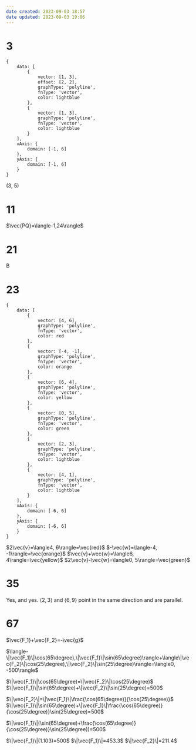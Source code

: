 ```yaml
---
date created: 2023-09-03 18:57
date updated: 2023-09-03 19:06
---
```


# 3

```function-plot
{
	data: [
		{
		    vector: [1, 3],
		    offset: [2, 2],
		    graphType: 'polyline',
		    fnType: 'vector',
		    color: lightblue
		},
		{
		    vector: [1, 3],
		    graphType: 'polyline',
		    fnType: 'vector',
		    color: lightblue
		}
	],
	xAxis: {
		domain: [-1, 6]
	},
	yAxis: {
		domain: [-1, 6]
	}
}
```

(3, 5)

# 11

$\vec{PQ}=\langle-1,24\rangle$

# 21

B

# 23

```function-plot
{
	data: [
		{
		    vector: [4, 6],
		    graphType: 'polyline',
		    fnType: 'vector',
		    color: red
		},
		{
		    vector: [-4, -1],
		    graphType: 'polyline',
		    fnType: 'vector',
		    color: orange
		},
		{
		    vector: [6, 4],
		    graphType: 'polyline',
		    fnType: 'vector',
		    color: yellow
		},
		{
		    vector: [0, 5],
		    graphType: 'polyline',
		    fnType: 'vector',
		    color: green
		},
		{
		    vector: [2, 3],
		    graphType: 'polyline',
		    fnType: 'vector',
		    color: lightblue
		},
		{
		    vector: [4, 1],
		    graphType: 'polyline',
		    fnType: 'vector',
		    color: lightblue
		}
	],
	xAxis: {
		domain: [-6, 6]
	},
	yAxis: {
		domain: [-6, 6]
	}
}
```

$2\vec{v}=\langle4, 6\rangle=\vec{red}$
$-\vec{w}=\langle-4, -1\rangle=\vec{orange}$
$\vec{v}+\vec{w}=\langle6, 4\rangle=\vec{yellow}$
$2\vec{v}-\vec{w}=\langle0, 5\rangle=\vec{green}$

# 35

Yes, and yes. $\langle2, 3\rangle$ and $\langle6, 9\rangle$ point in the same direction and are parallel.

# 67

$\vec{F_1}+\vec{F_2}=-\vec{g}$

$\langle-\|\vec{F_1}\|\cos(65\degree),\|\vec{F_1}\|\sin(65\degree)\rangle+\langle\|\vec{F_2}\|\cos(25\degree),\|\vec{F_2}\|\sin(25\degree)\rangle=\langle0, -500\rangle$

$\|\vec{F_1}\|\cos(65\degree)=\|\vec{F_2}\|\cos(25\degree)$
$\|\vec{F_1}\|\sin(65\degree)+\|\vec{F_2}\|\sin(25\degree)=500$

$\|\vec{F_2}\|=\|\vec{F_1}\|\frac{\cos(65\degree)}{\cos(25\degree)}$
$\|\vec{F_1}\|\sin(65\degree)+\|\vec{F_1}\|\frac{\cos(65\degree)}{\cos(25\degree)}\sin(25\degree)=500$

$\|\vec{F_1}\|(\sin(65\degree)+\frac{\cos(65\degree)}{\cos(25\degree)}\sin(25\degree))=500$

$\|\vec{F_1}\|(1.103)=500$
$\|\vec{F_1}\|=453.3$
$\|\vec{F_2}\|=211.4$
